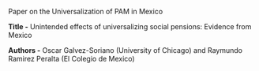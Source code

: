Paper on the Universalization of PAM in Mexico

**Title -** Unintended effects of universalizing social pensions: Evidence from Mexico

**Authors -** Oscar Galvez-Soriano (University of Chicago) and Raymundo Ramirez Peralta (El Colegio de Mexico)
